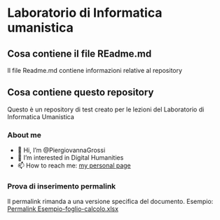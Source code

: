 
# Laboratorio di Informatica umanistica
## Cosa contiene il file REadme.md
Il file Readme.md contiene informazioni relative al repository 
## Cosa contiene questo repository
Questo è un repository di test creato per le lezioni del Laboratorio di Informatica Umanistica
### About me
- 👋 Hi, I’m @PiergiovannaGrossi
- 👀 I’m interested in Digital Humanities
- 📫 How to reach me: [my personal page](https://www.dlls.univr.it/?ent=persona&id=4736)

### Prova di inserimento permalink
Il permalink rimanda a una versione specifica del documento.
Esempio:
[Permalink Esempio-foglio-calcolo.xlsx](https://github.com/piergiovanna/LabInf/blob/f06827251576309796b5290a36e8b42d3bb1c153/Esempio-foglio-calcolo.xlsx)
